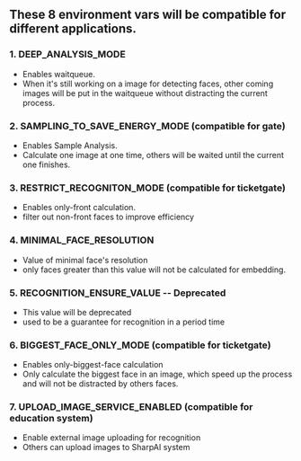 ## These 8 environment vars will be compatible for different applications.
### 1. DEEP_ANALYSIS_MODE
- Enables waitqueue.
- When it's still working on a image for detecting faces, other coming images will be put in the waitqueue without distracting the current process. 

### 2. SAMPLING_TO_SAVE_ENERGY_MODE (compatible for gate)
- Enables Sample Analysis.
- Calculate one image at one time, others will be waited until the current one finishes.

### 3. RESTRICT_RECOGNITON_MODE (compatible for ticketgate)
- Enables only-front calculation.
- filter out non-front faces to improve efficiency

### 4. MINIMAL_FACE_RESOLUTION
- Value of minimal face's resolution
- only faces greater than this value will not be calculated for embedding.

### 5. RECOGNITION_ENSURE_VALUE -- Deprecated
- This value will be deprecated
- used to be a guarantee for recognition in a period time

### 6. BIGGEST_FACE_ONLY_MODE (compatible for ticketgate)
- Enables only-biggest-face calculation
- Only calculate the biggest face in an image, which speed up the process and will not be distracted by others faces.

### 7. UPLOAD_IMAGE_SERVICE_ENABLED (compatible for education system)
- Enable external image uploading for recognition
- Others can upload images to SharpAI system 
